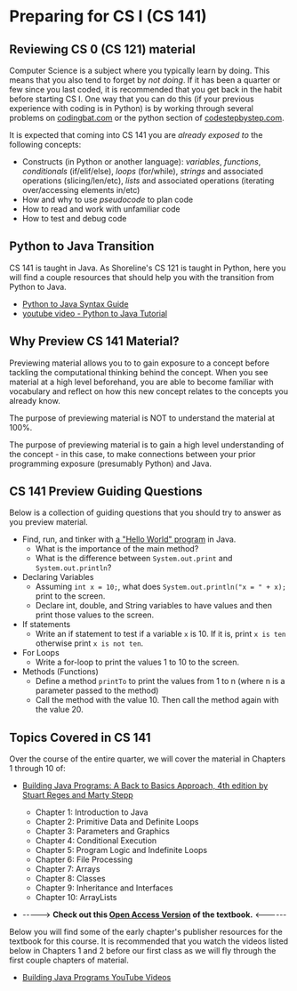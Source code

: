 # Preparing for CS I (CS 141)

## Reviewing CS 0 (CS 121) material

Computer Science is a subject where you typically learn by doing. This means that you also tend to forget by _not doing_. If it has been a quarter or few since you last coded, it is recommended that you get back in the habit before starting CS I. One way that you can do this (if your previous experience with coding is in Python) is by working through several problems on [codingbat.com](http://codingbat.com/python) or the python section of [codestepbystep.com]([http://codestepbystep.com](https://www.codestepbystep.com/r/problem/list/python)).

It is expected that coming into CS 141 you are _already exposed to_ the following concepts:
  - Constructs (in Python or another language): _variables_, _functions_, _conditionals_ (if/elif/else), _loops_ (for/while), _strings_ and associated operations (slicing/len/etc), _lists_ and associated operations (iterating over/accessing elements in/etc)
  - How and why to use _pseudocode_ to plan code
  - How to read and work with unfamiliar code
  - How to test and debug code

## Python to Java Transition

CS 141 is taught in Java. As Shoreline's CS 121 is taught in Python, here you will find a couple resources that should help you with the transition from Python to Java.

- [Python to Java Syntax Guide]([Python-to-Java-Syntax.pdf](https://math-cs.gordon.edu/courses/cps122/handouts-2014/From%20Python%20to%20Java%20Lecture/A%20Comparison%20of%20the%20Syntax%20of%20Python%20and%20Java.pdf))
- [youtube video - Python to Java Tutorial](https://www.youtube.com/watch?v=fL7bVIpwzxA)

## Why Preview CS 141 Material?

Previewing material allows you to to gain exposure to a concept before tackling the computational thinking behind the concept. When you see material at a high level beforehand, you are able to become familiar with vocabulary and reflect on how this new concept relates to the concepts you already know.

The purpose of previewing material is NOT to understand the material at 100%.

The purpose of previewing material is to gain a high level understanding of the concept - in this case, to make connections between your prior programming exposure (presumably Python) and Java.

## CS 141 Preview Guiding Questions

Below is a collection of guiding questions that you should try to answer as you preview material.

- Find, run, and tinker with [a "Hello World" program]([jdoodle.com](https://www.jdoodle.com/online-java-compiler)) in Java.
  - What is the importance of the main method?
  - What is the difference between ```System.out.print``` and ```System.out.println```?
- Declaring Variables
  - Assuming ```int x = 10;```, what does ```System.out.println("x = " + x);``` print to the screen.
  - Declare int, double, and String variables to have values and then print those values to the screen.
- If statements
  - Write an if statement to test if a variable ```x``` is 10. If it is, print ```x is ten``` otherwise print ```x is not ten```.
- For Loops
  - Write a for-loop to print the values 1 to 10 to the screen.
- Methods (Functions)
  - Define a method ```printTo``` to print the values from 1 to n (where n is a parameter passed to the method)
  - Call the method with the value 10. Then call the method again with the value 20.

## Topics Covered in CS 141

Over the course of the entire quarter, we will cover the material in Chapters 1 through 10 of:

+ [Building Java Programs: A Back to Basics Approach, 4th edition
by Stuart Reges and Marty Stepp](https://www.amazon.com/Building-Java-Programs-Basics-Approach/dp/0134322762/)
  - Chapter 1: Introduction to Java
  - Chapter 2: Primitive Data and Definite Loops
  - Chapter 3: Parameters and Graphics
  - Chapter 4: Conditional Execution
  - Chapter 5: Program Logic and Indefinite Loops
  - Chapter 6: File Processing
  - Chapter 7: Arrays
  - Chapter 8: Classes
  - Chapter 9: Inheritance and Interfaces
  - Chapter 10: ArrayLists

+ -----> **Check out this [Open Access Version](https://uwhs-cse.github.io/UW-CSE12X/book/unit-1/lesson-2/printlns.html) of the textbook.** <------

Below you will find some of the early chapter's publisher resources for the textbook for this course. It is recommended that you watch the videos listed below in Chapters 1 and 2 before our first class as we will fly through the first couple chapters of material.
+ [Building Java Programs YouTube Videos](https://www.buildingjavaprograms.com/youtube.shtml)


